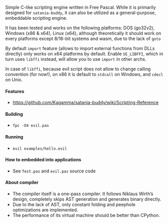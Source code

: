 Simple C-like scripting engine written in Free Pascal. While it is primarily designed for `satania-buddy`, it can also be utilized as a general-purpose, embeddable scripting engine.

It has been tested and works on the following platforms: DOS (go32v2), Windows (x86 & x64), Linux (x64), although theoretically it should work on every platforms except 8/16-bit systems and wasm, due to the lack of `goto`

By default `import` feature (allows to import external functions from DLLs directly) only works on x64 platforms by default. Enable `SE_LIBFFI`, which in turn uses `libffi` instead, will allow you to use `import` in other archs.

In case of `libffi`, because evil script does not allow to change calling convention (for now!), on x86 it is default to `stdcall` on Windows, and `cdecl` on Unix.

#### Features
- https://github.com/Kagamma/satania-buddy/wiki/Scripting-Reference

#### Building
- `fpc -O4 evil.pas`

#### Running
- `evil examples/hello.evil`

#### How to embedded into applications
- See `Test.pas` and `evil.pas` source code

#### About compiler
- The compiler itself is a one-pass compiler. It follows Niklaus Wirth’s design, completely skips AST generation and generates binary directly.
- Due to the lack of AST, only constant folding and peephole optimizations are implemented.
- The performance of its virtual machine should be better than CPython.
